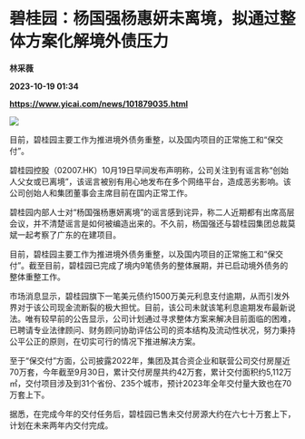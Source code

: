 # 碧桂园：杨国强杨惠妍未离境，拟通过整体方案化解境外债压力
**林采薇**

**2023-10-19 01:34**

**https://www.yicai.com/news/101879035.html**

![](https://imgcdn.yicai.com/uppics/slides/2023/10/bdd1b1391949055f6e8e619fa13e6e0b.jpg)

目前，碧桂园主要工作为推进境外债务重整，以及国内项目的正常施工和“保交付”。

碧桂园控股（02007.HK）10月19日早间发布声明称，公司关注到有谣言称“创始人父女或已离境”，该谣言被别有用心地发布在多个网络平台，造成恶劣影响。该公司创始人和集团董事会主席目前在国内正常工作。

碧桂园内部人士对“杨国强杨惠妍离境”的谣言感到诧异，称二人近期都有出席高层会议，并不清楚谣言是如何被编造出来的。不久前，杨国强还与碧桂园集团总裁莫斌一起考察了广东的在建项目。

目前，碧桂园主要工作为推进境外债务重整，以及国内项目的正常施工和“保交付”。截至目前，碧桂园已完成了境内9笔债务的整体展期，并已启动境外债务的整体重整工作。

市场消息显示，碧桂园旗下一笔美元债约1500万美元利息支付逾期，从而引发外界对于该公司现金流断裂的极大担忧。目前，该公司未就该笔利息逾期发布最新说法。唯有较早前的公告显示，公司计划通过寻求整体方案来解决目前面临的困难，已聘请专业法律顾问、财务顾问协助评估公司的资本结构及流动性状况，努力秉持公平公正的原则，在切实可行的情况下推进解决方案。

至于“保交付”方面，公司披露2022年，集团及其合资企业和联营公司交付房屋近70万套，今年截至9月30日，累计交付房屋共约42万套，累计交付面积约5,112万㎡，交付项目涉及到31个省份、235个城市，预计2023年全年交付量大致也在70万套上下。

据悉，在完成今年的交付任务后，碧桂园已售未交付房源大约在六七十万套上下，计划在未来两年内交付完成。
